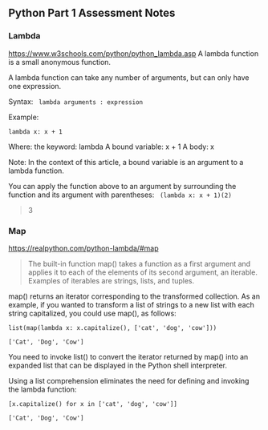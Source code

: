 ## Python Part 1 Assessment Notes

### Lambda
https://www.w3schools.com/python/python_lambda.asp
A lambda function is a small anonymous function.

A lambda function can take any number of arguments, but can only have one expression.

Syntax:
``` lambda arguments : expression```


Example:

```lambda x: x + 1```

Where: the keyword: lambda
A bound variable: x + 1
A body: x

Note: In the context of this article, a bound variable is an argument to a lambda function.

You can apply the function above to an argument by surrounding the function and its argument with parentheses:
``` (lambda x: x + 1)(2)```
> 3


### Map
https://realpython.com/python-lambda/#map
> The built-in function map() takes a function as a first argument and applies it to each of the elements of its second argument, an iterable. Examples of iterables are strings, lists, and tuples. 

map() returns an iterator corresponding to the transformed collection. As an example, if you wanted to transform a list of strings to a new list with each string capitalized, you could use map(), as follows:

```list(map(lambda x: x.capitalize(), ['cat', 'dog', 'cow']))```
```
['Cat', 'Dog', 'Cow']
```
You need to invoke list() to convert the iterator returned by map() into an expanded list that can be displayed in the Python shell interpreter.

Using a list comprehension eliminates the need for defining and invoking the lambda function:
```
[x.capitalize() for x in ['cat', 'dog', 'cow']]
```
```
['Cat', 'Dog', 'Cow']
```
